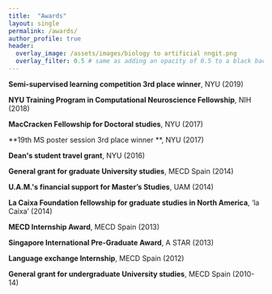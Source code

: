 ```yaml
---
title:  "Awards"
layout: single
permalink: /awards/
author_profile: true
header:
  overlay_image: /assets/images/biology to artificial nngit.png
  overlay_filter: 0.5 # same as adding an opacity of 0.5 to a black background
---
```


**Semi-supervised learning competition 3rd place winner**, NYU (2019) 

**NYU Training Program in Computational Neuroscience Fellowship**, NIH (2018) 

**MacCracken Fellowship for Doctoral studies**, NYU (2017) 

**19th MS poster session 3rd place winner **, NYU (2017) 

**Dean's student travel grant**, NYU (2016) 

**General grant for graduate University studies**, MECD Spain (2014)

**U.A.M.'s financial support for Master’s Studies**, UAM (2014) 

**La Caixa Foundation fellowship for graduate studies in North America**, ‘la Caixa’ (2014) 

**MECD Internship Award**, MECD Spain (2013) 

**Singapore International Pre-Graduate Award**, A STAR (2013) 

**Language exchange Internship**, MECD Spain (2012) 

**General grant for undergraduate University studies**, MECD Spain (2010-14) 

